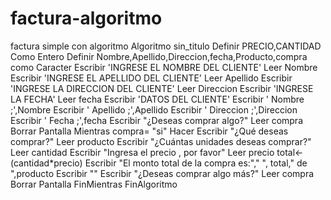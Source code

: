 # factura-algoritmo
factura simple con algoritmo
Algoritmo sin_titulo
	Definir PRECIO,CANTIDAD Como Entero
	Definir Nombre,Apellido,Direccion,fecha,Producto,compra como Caracter
	Escribir 'INGRESE EL NOMBRE DEL CLIENTE'
	Leer Nombre
	Escribir 'INGRESE EL APELLIDO DEL CLIENTE'
	Leer Apellido
	Escribir 'INGRESE LA DIRECCION DEL CLIENTE'
	Leer Direccion
	Escribir 'INGRESE LA FECHA'
	Leer fecha
	Escribir 'DATOS DEL CLIENTE'
	Escribir '                  Nombre ;',Nombre
	Escribir '                  Apellido ;',Apellido
	Escribir '                  Direccion ;',Direccion
	Escribir '                  Fecha ;',fecha
	Escribir "¿Deseas comprar algo?"
	Leer compra
	Borrar Pantalla
	Mientras compra= "si" Hacer
		Escribir "¿Qué deseas comprar?"
		Leer producto
		Escribir "¿Cuántas unidades deseas comprar?"
		Leer cantidad
		Escribir "Ingresa el precio , por favor"
		Leer precio
		total<- (cantidad*precio)
		Escribir "El monto total de la compra es:","  ",  total," de ",producto
		Escribir ""
		Escribir "¿Deseas comprar algo más?"
		Leer compra
		Borrar Pantalla
	FinMientras
FinAlgoritmo
